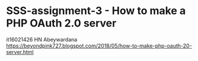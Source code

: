 # SSS-assignment-3 - How to make a PHP OAuth 2.0 server
it16021426
HN Abeywardana
https://beyondpink727.blogspot.com/2018/05/how-to-make-php-oauth-20-server.html
